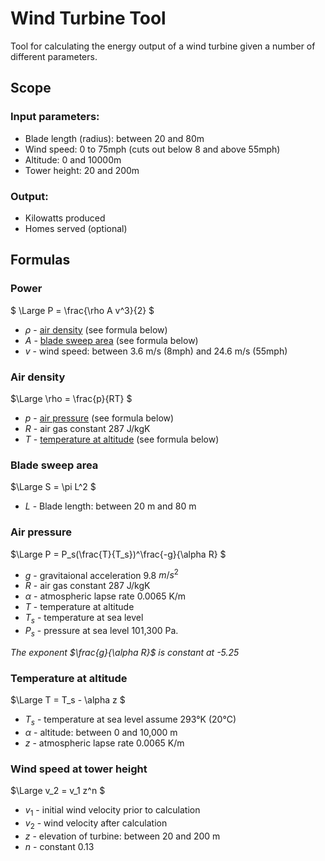 # Wind Turbine Tool

Tool for calculating the energy output of a wind turbine given a number of different parameters.

## Scope

### Input parameters:

* Blade length (radius): between 20 and 80m
* Wind speed: 0 to 75mph (cuts out below 8 and above 55mph)
* Altitude: 0 and 10000m
* Tower height: 20 and 200m

### Output:

* Kilowatts produced
* Homes served (optional)

## Formulas
### Power

$`
\Large P = \frac{\rho A v^3}{2}
`$

* $`\rho`$ - [air density](#air-density) (see formula below)
* $`A`$ - [blade sweep area](#blade-sweep-area) (see formula below)
* $`v`$ - wind speed: between 3.6 m/s (8mph) and 24.6 m/s (55mph)

### Air density

$`\Large
\rho = \frac{p}{RT}
`$

* $`p`$ - [air pressure](#air-pressure) (see formula below)
* $`R`$ - air gas constant 287 J/kgK
* $`T`$ - [temperature at altitude](#temperature-at-altitude) (see formula below)

### Blade sweep area

$`\Large
S = \pi L^2
`$

* $`L`$ - Blade length: between 20 m and 80 m

### Air pressure

$`\Large
P = P_s(\frac{T}{T_s})^\frac{-g}{\alpha R}
`$

* $`g`$ - gravitaional acceleration 9.8 $`m/s^2`$
* $`R`$ - air gas constant 287 J/kgK
* $`\alpha`$ - atmospheric lapse rate 0.0065 K/m
* $`T`$ - temperature at altitude
* $`T_s`$ - temperature at sea level
* $`P_s`$ - pressure at sea level 101,300 Pa.

*The exponent $`\frac{g}{\alpha R}`$ is constant at -5.25*

### Temperature at altitude

$`\Large
T = T_s - \alpha z
`$

* $`T_s`$ - temperature at sea level assume 293°K (20°C)
* $`\alpha`$ - altitude: between 0 and 10,000 m
* $`z`$ - atmospheric lapse rate 0.0065 K/m

### Wind speed at tower height

$`\Large
v_2 = v_1 z^n
`$

* $`v_1`$ - initial wind velocity prior to calculation
* $`v_2`$ - wind velocity after calculation
* $`z`$ - elevation of turbine: between 20 and 200 m
* $`n`$ - constant 0.13